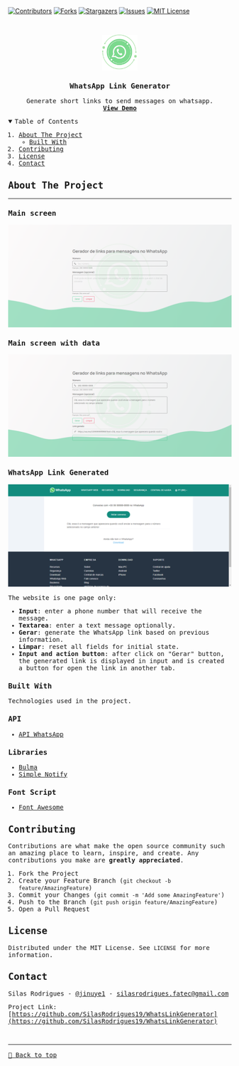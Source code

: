 [![Contributors][contributors-shield]][contributors-url]
[![Forks][forks-shield]][forks-url]
[![Stargazers][stars-shield]][stars-url]
[![Issues][issues-shield]][issues-url]
[![MIT License][license-shield]][license-url]

<!-- PROJECT LOGO -->
<br />
<samp>
<p align="center">
  <a href="https://github.com/SilasRodrigues19/WhatsLinkGenerator">
    <img src="./img/wpp.png" alt="Logo" width="80" height="80">
  </a>

  <h3 align="center">WhatsApp Link Generator</h3>

  <p align="center">
    Generate short links to send messages on whatsapp.
    <br />
    <a href="https://whats-link-generator-delta.vercel.app/"><strong>View Demo</strong></a>
    <br />
  </p>
</p>

<!-- TABLE OF CONTENTS -->
<details open="open">
  <summary>Table of Contents</summary>
  <ol>
    <li>
      <a href="#about-the-project">About The Project</a>
      <ul>
        <li><a href="#built-with">Built With</a></li>
      </ul>
    </li>
    <li><a href="#contributing">Contributing</a></li>
    <li><a href="#license">License</a></li>
    <li><a href="#contact">Contact</a></li>
  </ol>
</details>

<!-- ABOUT THE PROJECT -->

## About The Project

<hr>

### Main screen

[![Preview][product-screenshot]](https://whats-link-generator-delta.vercel.app/)

### Main screen with data

[![Preview][product-screenshot2]](https://whats-link-generator-delta.vercel.app/)

### WhatsApp Link Generated

[![Preview][product-screenshot3]](https://whats-link-generator-delta.vercel.app/)

The website is one page only:

- **Input**: enter a phone number that will receive the message.
- **Textarea**: enter a text message optionally.
- **Gerar**: generate the WhatsApp link based on previous information.
- **Limpar**: reset all fields for initial state.
- **Input and action button**: after click on "Gerar" button, the generated link is displayed in input and is created a button for open the link in another tab.

### Built With

Technologies used in the project.

### API

- [API WhatsApp](https://api.whatsapp.com/)

### Libraries

- [Bulma](https://bulma.io/)
- [Simple Notify](https://simple-notify.github.io/simple-notify/)

### Font Script

- [Font Awesome](https://fontawesome.com)

<!-- CONTRIBUTING -->

## Contributing

Contributions are what make the open source community such an amazing place to learn, inspire, and create. Any contributions you make are **greatly appreciated**.

1. Fork the Project
2. Create your Feature Branch (`git checkout -b feature/AmazingFeature`)
3. Commit your Changes (`git commit -m 'Add some AmazingFeature'`)
4. Push to the Branch (`git push origin feature/AmazingFeature`)
5. Open a Pull Request

<!-- LICENSE -->

## License

Distributed under the MIT License. See `LICENSE` for more information.

<!-- CONTACT -->

## Contact

Silas Rodrigues - [@jinuye1](https://twitter.com/jinuye1) - silasrodrigues.fatec@gmail.com

Project Link: [https://github.com/SilasRodrigues19/WhatsLinkGenerator](https://github.com/SilasRodrigues19/WhatsLinkGenerator) <br>

<!-- MARKDOWN LINKS & IMAGES -->
<!-- https://www.markdownguide.org/basic-syntax/#reference-style-links -->

[contributors-shield]: https://img.shields.io/github/contributors/SilasRodrigues19/WhatsLinkGenerator.svg?style=for-the-badge
[contributors-url]: https://github.com/SilasRodrigues19/WhatsLinkGenerator/graphs/contributors
[forks-shield]: https://img.shields.io/github/forks/SilasRodrigues19/WhatsLinkGenerator.svg?style=for-the-badge
[forks-url]: https://github.com/SilasRodrigues19/WhatsLinkGenerator/network/members
[stars-shield]: https://img.shields.io/github/stars/SilasRodrigues19/WhatsLinkGenerator.svg?style=for-the-badge
[stars-url]: https://github.com/SilasRodrigues19/WhatsLinkGenerator/stargazers
[issues-shield]: https://img.shields.io/github/issues/SilasRodrigues19/WhatsLinkGenerator.svg?style=for-the-badge
[issues-url]: https://github.com/SilasRodrigues19/WhatsLinkGenerator/issues
[license-shield]: https://img.shields.io/github/license/SilasRodrigues19/WhatsLinkGenerator.svg?style=for-the-badge
[license-url]: https://github.com/SilasRodrigues19/WhatsLinkGenerator/blob/master/LICENSE
[product-screenshot]: ./img/screenshot1.png
[product-screenshot2]: ./img/screenshot2.png
[product-screenshot3]: ./img/screenshot3.png

[license-url]: https://github.com/SilasRodrigues19/WhatsLinkGenerator/blob/master/LICENSE


<br><hr>
[🔼 Back to top](#WhatsApp-Link-Generator)